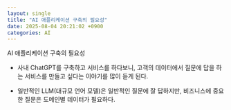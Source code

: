```yaml
---
layout: single
title: "AI 애플리케이션 구축의 필요성"
date: 2025-08-04 20:21:02 +0900
categories: AI
---
```


AI 애플리케이션 구축의 필요성

- 사내 ChatGPT를 구축하고 서비스를 하다보니, 고객의 데이터에서 질문에 답을 하는 서비스를 만들고 싶다는 이야기를 많이 듣게 된다.

- 일반적인 LLM(대규모 언어 모델)은 일반적인 질문에 잘 답하지만, 비즈니스에 중요한 질문은 도메인별 데이터가 필요하다.

